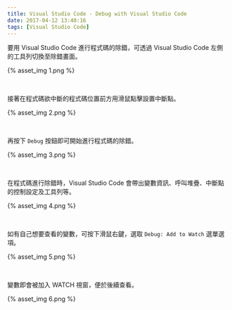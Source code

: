 ```yaml
---
title: Visual Studio Code - Debug with Visual Studio Code
date: 2017-04-12 13:40:16
tags: [Visual Studio Code]
---
```


要用 Visual Studio Code 進行程式碼的除錯，可透過 Visual Studio Code 左側的工具列切換至除錯畫面。  

<!-- More -->

{% asset_img 1.png %}

<br/>


接著在程式碼欲中斷的程式碼位置前方用滑鼠點擊設置中斷點。  

{% asset_img 2.png %}

<br/>


再按下 `Debug` 按鈕即可開始進行程式碼的除錯。  

{% asset_img 3.png %}

<br/>


在程式碼進行除錯時，Visual Studio Code 會帶出變數資訊、呼叫堆疊、中斷點的控制設定及工具列等。  

{% asset_img 4.png %}

<br/>


如有自己想要查看的變數，可按下滑鼠右鍵，選取 `Debug: Add to Watch` 選單選項。  

{% asset_img 5.png %}

<br/>


變數即會被加入 WATCH 視窗，便於後續查看。   

{% asset_img 6.png %}

<br/>